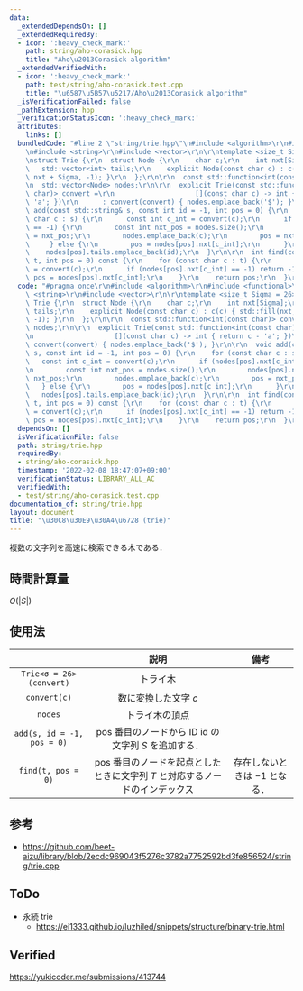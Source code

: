 ```yaml
---
data:
  _extendedDependsOn: []
  _extendedRequiredBy:
  - icon: ':heavy_check_mark:'
    path: string/aho-corasick.hpp
    title: "Aho\u2013Corasick algorithm"
  _extendedVerifiedWith:
  - icon: ':heavy_check_mark:'
    path: test/string/aho-corasick.test.cpp
    title: "\u6587\u5B57\u5217/Aho\u2013Corasick algorithm"
  _isVerificationFailed: false
  _pathExtension: hpp
  _verificationStatusIcon: ':heavy_check_mark:'
  attributes:
    links: []
  bundledCode: "#line 2 \"string/trie.hpp\"\n#include <algorithm>\r\n#include <functional>\r\
    \n#include <string>\r\n#include <vector>\r\n\r\ntemplate <size_t Sigma = 26>\r\
    \nstruct Trie {\r\n  struct Node {\r\n    char c;\r\n    int nxt[Sigma];\r\n \
    \   std::vector<int> tails;\r\n    explicit Node(const char c) : c(c) { std::fill(nxt,\
    \ nxt + Sigma, -1); }\r\n  };\r\n\r\n  const std::function<int(const char)> convert;\r\
    \n  std::vector<Node> nodes;\r\n\r\n  explicit Trie(const std::function<int(const\
    \ char)> convert =\r\n                    [](const char c) -> int { return c -\
    \ 'a'; })\r\n      : convert(convert) { nodes.emplace_back('$'); }\r\n\r\n  void\
    \ add(const std::string& s, const int id = -1, int pos = 0) {\r\n    for (const\
    \ char c : s) {\r\n      const int c_int = convert(c);\r\n      if (nodes[pos].nxt[c_int]\
    \ == -1) {\r\n        const int nxt_pos = nodes.size();\r\n        nodes[pos].nxt[c_int]\
    \ = nxt_pos;\r\n        nodes.emplace_back(c);\r\n        pos = nxt_pos;\r\n \
    \     } else {\r\n        pos = nodes[pos].nxt[c_int];\r\n      }\r\n    }\r\n\
    \    nodes[pos].tails.emplace_back(id);\r\n  }\r\n\r\n  int find(const std::string&\
    \ t, int pos = 0) const {\r\n    for (const char c : t) {\r\n      const int c_int\
    \ = convert(c);\r\n      if (nodes[pos].nxt[c_int] == -1) return -1;\r\n     \
    \ pos = nodes[pos].nxt[c_int];\r\n    }\r\n    return pos;\r\n  }\r\n};\r\n"
  code: "#pragma once\r\n#include <algorithm>\r\n#include <functional>\r\n#include\
    \ <string>\r\n#include <vector>\r\n\r\ntemplate <size_t Sigma = 26>\r\nstruct\
    \ Trie {\r\n  struct Node {\r\n    char c;\r\n    int nxt[Sigma];\r\n    std::vector<int>\
    \ tails;\r\n    explicit Node(const char c) : c(c) { std::fill(nxt, nxt + Sigma,\
    \ -1); }\r\n  };\r\n\r\n  const std::function<int(const char)> convert;\r\n  std::vector<Node>\
    \ nodes;\r\n\r\n  explicit Trie(const std::function<int(const char)> convert =\r\
    \n                    [](const char c) -> int { return c - 'a'; })\r\n      :\
    \ convert(convert) { nodes.emplace_back('$'); }\r\n\r\n  void add(const std::string&\
    \ s, const int id = -1, int pos = 0) {\r\n    for (const char c : s) {\r\n   \
    \   const int c_int = convert(c);\r\n      if (nodes[pos].nxt[c_int] == -1) {\r\
    \n        const int nxt_pos = nodes.size();\r\n        nodes[pos].nxt[c_int] =\
    \ nxt_pos;\r\n        nodes.emplace_back(c);\r\n        pos = nxt_pos;\r\n   \
    \   } else {\r\n        pos = nodes[pos].nxt[c_int];\r\n      }\r\n    }\r\n \
    \   nodes[pos].tails.emplace_back(id);\r\n  }\r\n\r\n  int find(const std::string&\
    \ t, int pos = 0) const {\r\n    for (const char c : t) {\r\n      const int c_int\
    \ = convert(c);\r\n      if (nodes[pos].nxt[c_int] == -1) return -1;\r\n     \
    \ pos = nodes[pos].nxt[c_int];\r\n    }\r\n    return pos;\r\n  }\r\n};\r\n"
  dependsOn: []
  isVerificationFile: false
  path: string/trie.hpp
  requiredBy:
  - string/aho-corasick.hpp
  timestamp: '2022-02-08 18:47:07+09:00'
  verificationStatus: LIBRARY_ALL_AC
  verifiedWith:
  - test/string/aho-corasick.test.cpp
documentation_of: string/trie.hpp
layout: document
title: "\u30C8\u30E9\u30A4\u6728 (trie)"
---
```


複数の文字列を高速に検索できる木である．


## 時間計算量

$O(\lvert S \rvert)$


## 使用法

||説明|備考|
|:--:|:--:|:--:|
|`Trie<σ = 26>(convert)`|トライ木||
|`convert(c)`|数に変換した文字 $c$||
|`nodes`|トライ木の頂点||
|`add(s, id = -1, pos = 0)`|$\mathrm{pos}$ 番目のノードから ID $\mathrm{id}$ の文字列 $S$ を追加する．||
|`find(t, pos = 0)`|$\mathrm{pos}$ 番目のノードを起点としたときに文字列 $T$ と対応するノードのインデックス|存在しないときは $-1$ となる．|


## 参考

- https://github.com/beet-aizu/library/blob/2ecdc969043f5276c3782a7752592bd3fe856524/string/trie.cpp


## ToDo

- 永続 trie
  - https://ei1333.github.io/luzhiled/snippets/structure/binary-trie.html


## Verified

https://yukicoder.me/submissions/413744
